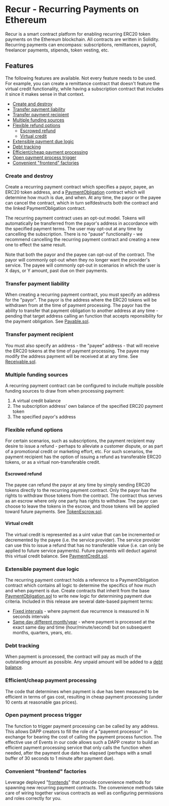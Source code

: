 # Recur - Recurring Payments on Ethereum
Recur is a smart contract platform for enabling recurring ERC20 token payments on the Ethereum blockchain.  All contracts are written in Solidity.  Recurring payments can encompass: subscriptions, remittances, payroll, freelancer payments, stipends, token vesting, etc.

## Features
The following features are available.  Not every feature needs to be used.  For example, you can create a remittance contract that doesn't feature the virtual credit functionality, while having a subscription contract that includes it since it makes sense in that context.

- [Create and destroy](#create-and-destroy)
- [Transfer payment liability](#transfer-payment-liability)
- [Transfer payment recipient](#transfer-payment-recipient)
- [Multiple funding sources](#multiple-funding-sources)
- [Flexible refund options](#flexible-refund-options)
  - [Escrowed refund](#escrowed-refund)
  - [Virtual credit](#virtual-credit)
- [Extensible payment due logic](#extensible-payment-due-logic)
- [Debt tracking](#debt-tracking)
- [Efficient/cheap payment processing](#efficient/cheap-payment-processing)
- [Open payment process trigger](#open-payment-process-trigger)
- [Convenient "frontend" factories](#convenient-"frontend"-factories)

### Create and destroy
Create a recurring payment contract which specifies a payor, payee, an ERC20 token address, and a [PaymentObligation](contracts/terms/PaymentObligation.sol) contract which will determine how much is due, and when.  At any time, the payor or the payee can cancel the contract, which in turn selfdestructs both the contract and the linked PaymentObligation contract.

The recurring payment contract uses an opt-out model.  Tokens will automatically be transferred from the payor's address in accordance with the specified payment terms.  The user may opt-out at any time by cancelling the subscription.  There is no "pause" functionality - we recommend cancelling the recurring payment contract and creating a new one to effect the same result.

Note that both the payor and the payee can opt-out of the contract.  The payor will commonly opt-out when they no longer want the provider's service.  The payee will commonly opt-out in scenarios in which the user is X days, or Y amount, past due on their payments.

### Transfer payment liability
When creating a recurring payment contract, you must specify an address for the "payor".  The payor is the address where the ERC20 tokens will be withdrawn from at the time of payment processing.  The payor has the ability to transfer that payment obligation to another address at any time - pending that target address calling an function that accepts reponsibility for the payment obligation.  See [Payable.sol](contracts/accounts/Payable.sol).

### Transfer payment recipient
You must also specify an address - the "payee" address - that will receive the ERC20 tokens at the time of payment processing.  The payee may modify the address payment will be received at at any time.  See [Receivable.sol](contracts/accounts/Receivable.sol).

### Multiple funding sources
A recurring payment contract can be configured to include multiple possible funding sources to draw from when processing payment:
1. A virtual credit balance
2. The subscription address' own balance of the specified ERC20 payment token
3. The specified payor's address

### Flexible refund options
For certain scenarios, such as subscriptions, the payment recipient may desire to issue a refund - perhaps to alleviate a customer dispute, or as part of a promotional credit or marketing effort, etc.  For such scenarios, the payment recipient has the option of issuing a refund as transferable ERC20 tokens, or as a virtual non-transferable credit.

#### Escrowed refund
The payee can refund the payor at any time by simply sending ERC20 tokens directly to the recurring payment contract.  Only the payor has the rights to withdraw those tokens from the contract.  The contract thus serves as an escrow where only one party has rights to withdraw.  The payor can choose to leave the tokens in the escrow, and those tokens will be applied toward future payments.  See [TokenEscrow.sol](contracts/payment/escrow/TokenEscrow.sol).

#### Virtual credit
The virtual credit is represented as a uint value that can be incremented or decremented by the payee (i.e. the service provider).  The service provider can use this to issue a refund that has no transferable value (i.e. can only be applied to future service payments).  Future payments will deduct against this virtual credit balance.  See [PaymentCredit.sol](contracts/payment/balances/PaymentCredit.sol).

### Extensible payment due logic
The recurring payment contract holds a reference to a PaymentObligation contract which contains all logic to determine the specifics of how much and when payment is due.  Create contracts that inherit from the base [PaymentObligation.sol](contracts/terms/PaymentObligation.sol) to write new logic for determining payment due criteria.  Included in this release are several date-based payment terms:
- [Fixed intervals](contracts/terms/datetime/Seconds.sol) - where payment due recurrence is measured in N seconds intervals
- [Same day different month/year](contracts/terms/datetime/FixedDate.sol) - where payment is processed at the exact same day and time (hour/minute/second) but on subsequent months, quarters, years, etc.

### Debt tracking
When payment is processed, the contract will pay as much of the outstanding amount as possible.  Any unpaid amount will be added to a [debt balance](contracts/payment/balances/PaymentDebt.sol).

### Efficient/cheap payment processing
The code that determines when payment is due has been measured to be efficient in terms of gas cost, resulting in cheap payment processing (under 10 cents at reasonable gas prices).

### Open payment process trigger
The function to trigger payment processing can be called by any address.  This allows DAPP creators to fill the role of a "payemnt processor" in exchange for bearing the cost of calling the payment process function.  The effective use of Events in our code allows such a DAPP creator to build an efficient payment processing service that only calls the function when needed, after the payment due date has elapsed (perhaps with a small buffer of 30 seconds to 1 minute after payment due).

### Convenient "frontend" factories
Leverage deployed "[frontends](contracts/frontend/SubscriptionFrontEnd.sol)" that provide convenience methods for spawning new recurring payment contracts.  The convenience methods take care of wiring together various contracts as well as configuring permissions and roles correctly for you.
